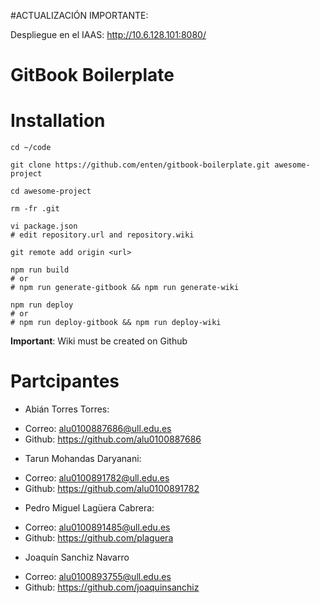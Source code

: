 #ACTUALIZACIÓN IMPORTANTE:

  Despliegue en el IAAS: http://10.6.128.101:8080/
  
# GitBook Boilerplate

# Installation

```shell
cd ~/code

git clone https://github.com/enten/gitbook-boilerplate.git awesome-project

cd awesome-project

rm -fr .git

vi package.json
# edit repository.url and repository.wiki

git remote add origin <url>

npm run build
# or
# npm run generate-gitbook && npm run generate-wiki

npm run deploy
# or
# npm run deploy-gitbook && npm run deploy-wiki
```
__Important__: Wiki must be created on Github

# Partcipantes
- Abián Torres Torres:
 * Correo: alu0100887686@ull.edu.es
 * Github: https://github.com/alu0100887686
- Tarun Mohandas Daryanani:
 * Correo: alu0100891782@ull.edu.es
 * Github: https://github.com/alu0100891782
- Pedro Miguel Lagüera Cabrera:
 * Correo: alu0100891485@ull.edu.es
 * Github: https://github.com/plaguera
- Joaquín Sanchiz Navarro
 * Correo: alu0100893755@ull.edu.es
 * Github: https://github.com/joaquinsanchiz
